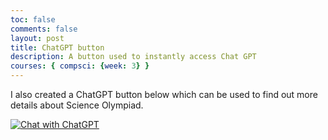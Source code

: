 ```yaml
---
toc: false
comments: false
layout: post
title: ChatGPT button
description: A button used to instantly access Chat GPT
courses: { compsci: {week: 3} }
---
```

I also created a ChatGPT button below which can be used to find out more details about Science Olympiad.

[![Chat with ChatGPT](https://img.shields.io/badge/Chat%20with-ChatGPT-teal)](https://chat.openai.com)